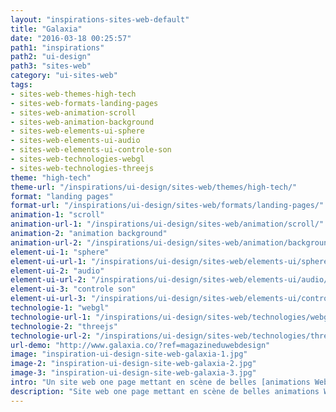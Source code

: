 ```yaml
---
layout: "inspirations-sites-web-default"
title: "Galaxia"
date: "2016-03-18 00:25:57"
path1: "inspirations"
path2: "ui-design"
path3: "sites-web"
category: "ui-sites-web"
tags:
- sites-web-themes-high-tech
- sites-web-formats-landing-pages
- sites-web-animation-scroll
- sites-web-animation-background
- sites-web-elements-ui-sphere
- sites-web-elements-ui-audio
- sites-web-elements-ui-controle-son
- sites-web-technologies-webgl
- sites-web-technologies-threejs
theme: "high-tech"
theme-url: "/inspirations/ui-design/sites-web/themes/high-tech/"
format: "landing pages"
format-url: "/inspirations/ui-design/sites-web/formats/landing-pages/"
animation-1: "scroll"
animation-url-1: "/inspirations/ui-design/sites-web/animation/scroll/"
animation-2: "animation background"
animation-url-2: "/inspirations/ui-design/sites-web/animation/background/"
element-ui-1: "sphere"
element-ui-url-1: "/inspirations/ui-design/sites-web/elements-ui/sphere/"
element-ui-2: "audio"
element-ui-url-2: "/inspirations/ui-design/sites-web/elements-ui/audio/"
element-ui-3: "controle son"
element-ui-url-3: "/inspirations/ui-design/sites-web/elements-ui/controle-son/"
technologie-1: "webgl"
technologie-url-1: "/inspirations/ui-design/sites-web/technologies/webgl/"
technologie-2: "threejs"
technologie-url-2: "/inspirations/ui-design/sites-web/technologies/threejs/"
url-demo: "http://www.galaxia.co/?ref=magazineduwebdesign"
image: "inspiration-ui-design-site-web-galaxia-1.jpg"
image-2: "inspiration-ui-design-site-web-galaxia-2.jpg"
image-3: "inspiration-ui-design-site-web-galaxia-3.jpg"
intro: "Un site web one page mettant en scène de belles [animations WebGL](http://www.magazineduwebdesign.com/inspirations/ui-design/sites-web/technologies/webgl/) lors du scroll. Une inspiration intéressante pour une [application mobile](http://www.magazineduwebdesign.com/inspirations/ui-design/sites-web/themes/high-tech/) social media."
description: "Site web one page mettant en scène de belles animations WebGL lors du scroll."
---
```

